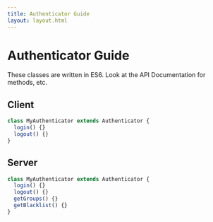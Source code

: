 ```yaml
---
title: Authenticator Guide
layout: layout.html
---
```


# Authenticator Guide

These classes are written in ES6. Look at the API Documentation for methods, etc.

## Client

```javascript
class MyAuthenticator extends Authenticator {
  login() {}
  logout() {}
}
```

## Server

```javascript
class MyAuthenticator extends Authenticator {
  login() {}
  logout() {}
  getGroups() {}
  getBlacklist() {}
}
```



